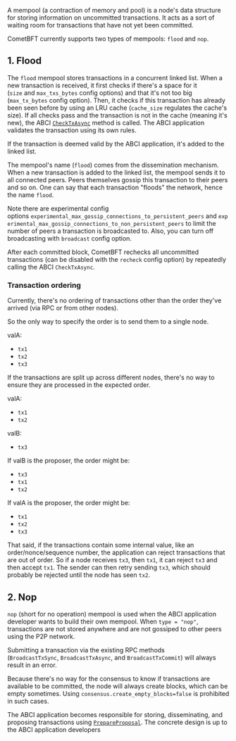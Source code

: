 A mempool (a contraction of memory and pool) is a node's data structure for storing information on uncommitted transactions. It acts as a sort of waiting room for transactions that have not yet been committed.

CometBFT currently supports two types of mempools: `flood` and `nop`.

1\. Flood
---------

The `flood` mempool stores transactions in a concurrent linked list. When a new transaction is received, it first checks if there's a space for it (`size` and `max_txs_bytes` config options) and that it's not too big (`max_tx_bytes` config option). Then, it checks if this transaction has already been seen before by using an LRU cache (`cache_size` regulates the cache's size). If all checks pass and the transaction is not in the cache (meaning it's new), the ABCI [`CheckTxAsync`](https://docs.cometbft.com/spec/abci/abci++_methods.html#checktx) method is called. The ABCI application validates the transaction using its own rules.

If the transaction is deemed valid by the ABCI application, it's added to the linked list.

The mempool's name (`flood`) comes from the dissemination mechanism. When a new transaction is added to the linked list, the mempool sends it to all connected peers. Peers themselves gossip this transaction to their peers and so on. One can say that each transaction "floods" the network, hence the name `flood`.

Note there are experimental config options `experimental_max_gossip_connections_to_persistent_peers` and `experimental_max_gossip_connections_to_non_persistent_peers` to limit the number of peers a transaction is broadcasted to. Also, you can turn off broadcasting with `broadcast` config option.

After each committed block, CometBFT rechecks all uncommitted transactions (can be disabled with the `recheck` config option) by repeatedly calling the ABCI `CheckTxAsync`.

### Transaction ordering

Currently, there's no ordering of transactions other than the order they've arrived (via RPC or from other nodes).

So the only way to specify the order is to send them to a single node.

valA:

-   `tx1`
-   `tx2`
-   `tx3`

If the transactions are split up across different nodes, there's no way to ensure they are processed in the expected order.

valA:

-   `tx1`
-   `tx2`

valB:

-   `tx3`

If valB is the proposer, the order might be:

-   `tx3`
-   `tx1`
-   `tx2`

If valA is the proposer, the order might be:

-   `tx1`
-   `tx2`
-   `tx3`

That said, if the transactions contain some internal value, like an order/nonce/sequence number, the application can reject transactions that are out of order. So if a node receives `tx3`, then `tx1`, it can reject `tx3` and then accept `tx1`. The sender can then retry sending `tx3`, which should probably be rejected until the node has seen `tx2`.

2\. Nop
-------

`nop` (short for no operation) mempool is used when the ABCI application developer wants to build their own mempool. When `type = "nop"`, transactions are not stored anywhere and are not gossiped to other peers using the P2P network.

Submitting a transaction via the existing RPC methods (`BroadcastTxSync`, `BroadcastTxAsync`, and `BroadcastTxCommit`) will always result in an error.

Because there's no way for the consensus to know if transactions are available to be committed, the node will always create blocks, which can be empty sometimes. Using `consensus.create_empty_blocks=false` is prohibited in such cases.

The ABCI application becomes responsible for storing, disseminating, and proposing transactions using [`PrepareProposal`](https://docs.cometbft.com/spec/abci/abci++_methods.html#prepareproposal). The concrete design is up to the ABCI application developers